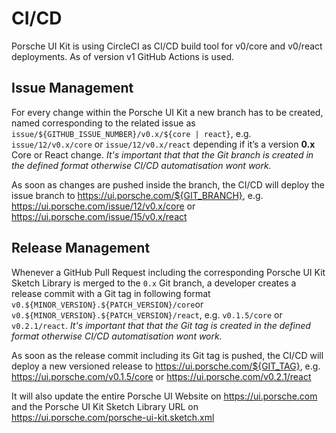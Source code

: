 # CI/CD
Porsche UI Kit is using CircleCI as CI/CD build tool for v0/core and v0/react deployments. As of version v1 GitHub Actions is used.

## Issue Management
For every change within the Porsche UI Kit a new branch has to be created, named corresponding to the related issue as `issue/${GITHUB_ISSUE_NUMBER}/v0.x/${core | react}`, e.g. `issue/12/v0.x/core` or `issue/12/v0.x/react` depending if it’s a version **0.x** Core or React change.
_It's important that that the Git branch is created in the defined format otherwise CI/CD automatisation wont work._

As soon as changes are pushed inside the branch, the CI/CD will deploy the issue branch to https://ui.porsche.com/${GIT_BRANCH}, e.g. https://ui.porsche.com/issue/12/v0.x/core or https://ui.porsche.com/issue/15/v0.x/react  

## Release Management
Whenever a GitHub Pull Request including the corresponding Porsche UI Kit Sketch Library is merged to the `0.x` Git branch, a developer creates a release commit with a Git tag in following format `v0.${MINOR_VERSION}.${PATCH_VERSION}/core`or `v0.${MINOR_VERSION}.${PATCH_VERSION}/react`, e.g. `v0.1.5/core` or `v0.2.1/react`. 
_It's important that that the Git tag is created in the defined format otherwise CI/CD automatisation wont work._

As soon as the release commit including its Git tag is pushed, the CI/CD will deploy a new versioned release to https://ui.porsche.com/${GIT_TAG}, e.g. https://ui.porsche.com/v0.1.5/core or https://ui.porsche.com/v0.2.1/react  

It will also update the entire Porsche UI Website on https://ui.porsche.com and the Porsche UI Kit Sketch Library URL on https://ui.porsche.com/porsche-ui-kit.sketch.xml

